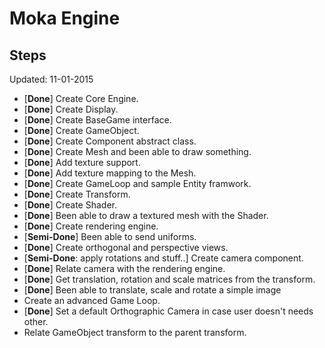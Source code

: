 # Moka Engine

## Steps
Updated: 11-01-2015

* [**Done**] Create Core Engine.
* [**Done**] Create Display. 
* [**Done**] Create BaseGame interface.
* [**Done**] Create GameObject.
* [**Done**] Create Component abstract class.
* [**Done**] Create Mesh and been able to draw something.
* [**Done**] Add texture support.
* [**Done**] Add texture mapping to the Mesh.
* [**Done**] Create GameLoop and sample Entity framwork.
* [**Done**] Create Transform. 
* [**Done**] Create Shader.
* [**Done**] Been able to draw a textured mesh with the Shader.
* [**Done**] Create rendering engine. 
* [**Semi-Done**] Been able to send uniforms.
* [**Done**] Create orthogonal and perspective views.
* [**Semi-Done**: apply rotations and stuff..] Create camera component.
* [**Done**] Relate camera with the rendering engine.
* [**Done**] Get translation, rotation and scale matrices from the transform. 
* [**Done**] Been able to translate, scale and rotate a simple image
* Create an advanced Game Loop.
* [**Done**] Set a default Orthographic Camera in case user doesn't needs other.
* Relate GameObject transform to the parent transform.
